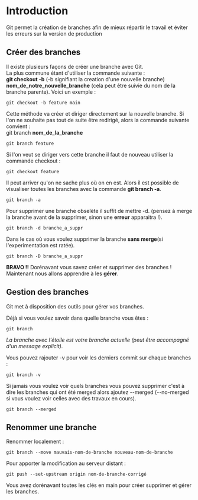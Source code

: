 # Introduction  

Git permet la création de branches afin de mieux répartir le travail et éviter les erreurs sur la version de production
## Créer des branches  
Il existe plusieurs façons de créer une branche avec Git.  
La plus commune étant d'utiliser la commande suivante :  
 **git checkout -b** (-b signifiant la creation d'une nouvelle branche) **nom_de_notre_nouvelle_branche** (cela peut être suivie du nom de la branche parente). Voici un exemple :  
``` git
git checkout -b feature main
```
Cette méthode va créer et diriger directement sur la nouvelle branche.
Si l'on ne souhaite pas tout de suite être redirigé, alors la commande suivante convient :  
git branch **nom_de_la_branche** 

````
git branch feature
````
Si l'on veut se diriger vers cette branche il faut de nouveau utiliser la commande checkout : 

````
git checkout feature
````

Il peut arriver qu'on ne sache plus où on en est. Alors il est possible de visualiser toutes les branches avec la commande **git branch -a**.

````
git branch -a
````

Pour supprimer une branche obselète il suffit de mettre -d. (pensez à merge la branche avant de la supprimer, sinon une **erreur** apparaitra !).

````
git branch -d branche_a_suppr
````

Dans le cas où vous voulez supprimer la branche **sans merge**(si l'experimentation est ratée).

```
git branch -D branche_a_suppr
```

**BRAVO !!** Dorénavant vous savez créer et supprimer des branches ! 
Maintenant nous allons apprendre à les **gérer**.

## Gestion des branches
  
Git met à disposition des outils pour gérer vos branches.

Déjà si vous voulez savoir dans quelle branche vous êtes : 
```
git branch
```
*La branche avec l'étoile est votre branche actuelle (peut être accompagné d'un message explicit).*

Vous pouvez rajouter -v pour voir les derniers commit sur chaque branches : 
```
git branch -v
```

Si jamais vous voulez voir quels branches vous pouvez supprimer c'est à dire les branches qui ont été merged alors ajoutez --merged (--no-merged si vous voulez voir celles avec des travaux en cours).

```
git branch --merged
```

## Renommer une branche

Renommer localement : 
```
git branch --move mauvais-nom-de-branche nouveau-nom-de-branche
```

Pour apporter la modification au serveur distant : 
```
git push --set-upstream origin nom-de-branche-corrigé
```
Vous avez dorénavant toutes les clés en main pour créer supprimer et gérer les branches.